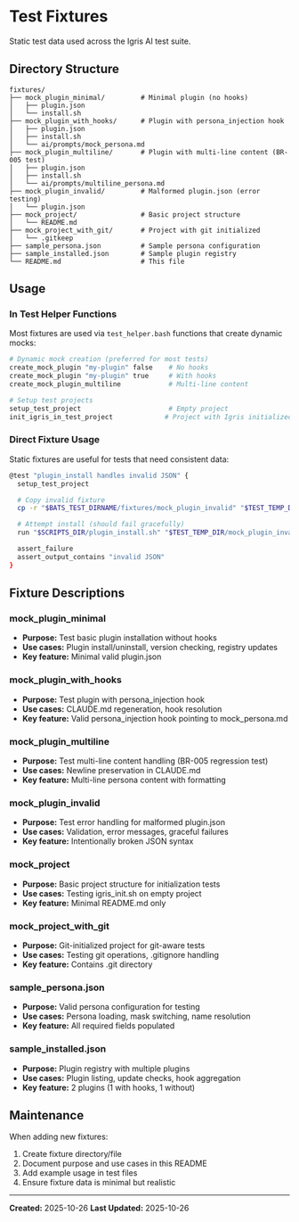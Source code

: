 # Test Fixtures

Static test data used across the Igris AI test suite.

## Directory Structure

```
fixtures/
├── mock_plugin_minimal/         # Minimal plugin (no hooks)
│   ├── plugin.json
│   └── install.sh
├── mock_plugin_with_hooks/      # Plugin with persona_injection hook
│   ├── plugin.json
│   ├── install.sh
│   └── ai/prompts/mock_persona.md
├── mock_plugin_multiline/       # Plugin with multi-line content (BR-005 test)
│   ├── plugin.json
│   ├── install.sh
│   └── ai/prompts/multiline_persona.md
├── mock_plugin_invalid/         # Malformed plugin.json (error testing)
│   └── plugin.json
├── mock_project/                # Basic project structure
│   └── README.md
├── mock_project_with_git/       # Project with git initialized
│   └── .gitkeep
├── sample_persona.json          # Sample persona configuration
├── sample_installed.json        # Sample plugin registry
└── README.md                    # This file
```

## Usage

### In Test Helper Functions

Most fixtures are used via `test_helper.bash` functions that create dynamic mocks:

```bash
# Dynamic mock creation (preferred for most tests)
create_mock_plugin "my-plugin" false    # No hooks
create_mock_plugin "my-plugin" true     # With hooks
create_mock_plugin_multiline            # Multi-line content

# Setup test projects
setup_test_project                      # Empty project
init_igris_in_test_project             # Project with Igris initialized
```

### Direct Fixture Usage

Static fixtures are useful for tests that need consistent data:

```bash
@test "plugin_install handles invalid JSON" {
  setup_test_project

  # Copy invalid fixture
  cp -r "$BATS_TEST_DIRNAME/fixtures/mock_plugin_invalid" "$TEST_TEMP_DIR/"

  # Attempt install (should fail gracefully)
  run "$SCRIPTS_DIR/plugin_install.sh" "$TEST_TEMP_DIR/mock_plugin_invalid"

  assert_failure
  assert_output_contains "invalid JSON"
}
```

## Fixture Descriptions

### mock_plugin_minimal
- **Purpose:** Test basic plugin installation without hooks
- **Use cases:** Plugin install/uninstall, version checking, registry updates
- **Key feature:** Minimal valid plugin.json

### mock_plugin_with_hooks
- **Purpose:** Test plugin with persona_injection hook
- **Use cases:** CLAUDE.md regeneration, hook resolution
- **Key feature:** Valid persona_injection hook pointing to mock_persona.md

### mock_plugin_multiline
- **Purpose:** Test multi-line content handling (BR-005 regression test)
- **Use cases:** Newline preservation in CLAUDE.md
- **Key feature:** Multi-line persona content with formatting

### mock_plugin_invalid
- **Purpose:** Test error handling for malformed plugin.json
- **Use cases:** Validation, error messages, graceful failures
- **Key feature:** Intentionally broken JSON syntax

### mock_project
- **Purpose:** Basic project structure for initialization tests
- **Use cases:** Testing igris_init.sh on empty project
- **Key feature:** Minimal README.md only

### mock_project_with_git
- **Purpose:** Git-initialized project for git-aware tests
- **Use cases:** Testing git operations, .gitignore handling
- **Key feature:** Contains .git directory

### sample_persona.json
- **Purpose:** Valid persona configuration for testing
- **Use cases:** Persona loading, mask switching, name resolution
- **Key feature:** All required fields populated

### sample_installed.json
- **Purpose:** Plugin registry with multiple plugins
- **Use cases:** Plugin listing, update checks, hook aggregation
- **Key feature:** 2 plugins (1 with hooks, 1 without)

## Maintenance

When adding new fixtures:
1. Create fixture directory/file
2. Document purpose and use cases in this README
3. Add example usage in test files
4. Ensure fixture data is minimal but realistic

---

**Created:** 2025-10-26
**Last Updated:** 2025-10-26
